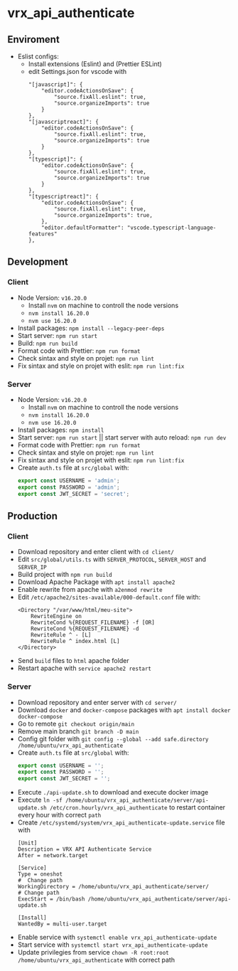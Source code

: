 # vrx_api_authenticate

## Enviroment

- Eslist configs:
  - Install extensions (Eslint) and (Prettier ESLint)
  - edit Settings.json for vscode with
    ```
    "[javascript]": {
        "editor.codeActionsOnSave": {
            "source.fixAll.eslint": true,
            "source.organizeImports": true
        }
    },
    "[javascriptreact]": {
        "editor.codeActionsOnSave": {
            "source.fixAll.eslint": true,
            "source.organizeImports": true
        }
    },
    "[typescript]": {
        "editor.codeActionsOnSave": {
            "source.fixAll.eslint": true,
            "source.organizeImports": true
        }
    },
    "[typescriptreact]": {
        "editor.codeActionsOnSave": {
            "source.fixAll.eslint": true,
            "source.organizeImports": true,
        },
        "editor.defaultFormatter": "vscode.typescript-language-features"
    },
    ```

## Development

### Client
- Node Version: `v16.20.0`
  - Install `nvm` on machine to controll the node versions
  - `nvm install 16.20.0`
  - `nvm use 16.20.0`
- Install packages:   `npm install --legacy-peer-deps`
- Start server: `npm run start`
- Build: `npm run build`
- Format code with Prettier: `npm run format`
- Check sintax and style on projet: `npm run lint`
- Fix sintax and style on projet with eslit: `npm run lint:fix`

### Server
- Node Version: `v16.20.0`
  - Install `nvm` on machine to controll the node versions
  - `nvm install 16.20.0`
  - `nvm use 16.20.0`
- Install packages:   `npm install`
- Start server: `npm run start` || start server with auto reload: `npm run dev`
- Format code with Prettier: `npm run format`
- Check sintax and style on projet: `npm run lint`
- Fix sintax and style on projet with eslit: `npm run lint:fix`
- Create `auth.ts` file at `src/global` with:
    ```js
    export const USERNAME = 'admin';
    export const PASSWORD = 'admin';
    export const JWT_SECRET = 'secret';
    ```

## Production

### Client
- Download repository and enter client with `cd client/`
- Edit `src/global/utils.ts` with `SERVER_PROTOCOL`, `SERVER_HOST` and `SERVER_IP`
- Build project with `npm run build`
- Download Apache Package with `apt install apache2`
- Enable rewrite from apache with `a2enmod rewrite`
- Edit `/etc/apache2/sites-available/000-default.conf` file with:
    ```
    <Directory "/var/www/html/meu-site">
        RewriteEngine on
        RewriteCond %{REQUEST_FILENAME} -f [OR]
        RewriteCond %{REQUEST_FILENAME} -d
        RewriteRule ^ - [L]
        RewriteRule ^ index.html [L]
    </Directory>
    ```
- Send `build` files to `html` apache folder
- Restart apache with `service apache2 restart`

### Server
- Download repository and enter server with `cd server/`
- Download `docker` and `docker-compose` packages with `apt install docker docker-compose`
- Go to remote `git checkout origin/main`
- Remove main branch `git branch -D main`
- Config git folder with `git config --global --add safe.directory /home/ubuntu/vrx_api_authenticate`
- Create `auth.ts` file at `src/global` with:
    ```js
    export const USERNAME = '';
    export const PASSWORD = '';
    export const JWT_SECRET = '';
    ```
- Execute `./api-update.sh` to download and execute docker image
- Execute `ln -sf /home/ubuntu/vrx_api_authenticate/server/api-update.sh /etc/cron.hourly/vrx_api_authenticate` to restart container every hour with correct `path`
- Create `/etc/systemd/system/vrx_api_authenticate-update.service` file  with 
    ```
    [Unit]
    Description = VRX API Authenticate Service
    After = network.target

    [Service]
    Type = oneshot
    #  Change path
    WorkingDirectory = /home/ubuntu/vrx_api_authenticate/server/
    # Change path 
    ExecStart = /bin/bash /home/ubuntu/vrx_api_authenticate/server/api-update.sh

    [Install]
    WantedBy = multi-user.target

    ```
- Enable service with `systemctl enable vrx_api_authenticate-update`
- Start service with `systemctl start vrx_api_authenticate-update`
- Update privilegies from service `chown -R root:root /home/ubuntu/vrx_api_authenticate` with correct path